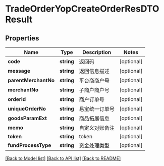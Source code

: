 # TradeOrderYopCreateOrderResDTOResult

## Properties
Name | Type | Description | Notes
------------ | ------------- | ------------- | -------------
**code** | **string** | 返回码 | [optional] 
**message** | **string** | 返回信息描述 | [optional] 
**parentMerchantNo** | **string** | 平台商商户号 | [optional] 
**merchantNo** | **string** | 子商户商户号 | [optional] 
**orderId** | **string** | 商户订单号 | [optional] 
**uniqueOrderNo** | **string** | 易宝统一订单号 | [optional] 
**goodsParamExt** | **string** | 商品拓展信息 | [optional] 
**memo** | **string** | 自定义对账备注 | [optional] 
**token** | **string** | token | [optional] 
**fundProcessType** | **string** | 资金处理类型 | [optional] 

[[Back to Model list]](../README.md#documentation-for-models) [[Back to API list]](../README.md#documentation-for-api-endpoints) [[Back to README]](../README.md)


